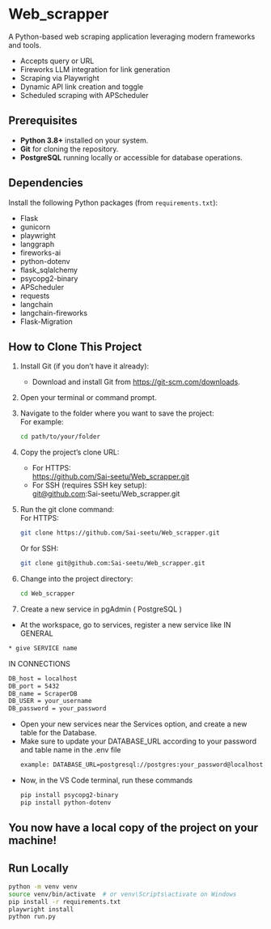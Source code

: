 
# Web_scrapper
A Python-based web scraping application leveraging modern frameworks and tools.
- Accepts query or URL
- Fireworks LLM integration for link generation
- Scraping via Playwright
- Dynamic API link creation and toggle
- Scheduled scraping with APScheduler

## Prerequisites

- **Python 3.8+** installed on your system.
- **Git** for cloning the repository.
- **PostgreSQL** running locally or accessible for database operations.

## Dependencies

Install the following Python packages (from `requirements.txt`):

- Flask
- gunicorn
- playwright
- langgraph
- fireworks-ai
- python-dotenv
- flask_sqlalchemy
- psycopg2-binary
- APScheduler
- requests
- langchain
- langchain-fireworks
- Flask-Migration
  
## How to Clone This Project

1. Install Git (if you don’t have it already):  
   - Download and install Git from https://git-scm.com/downloads.

2. Open your terminal or command prompt.

3. Navigate to the folder where you want to save the project:  
   For example:
   ```bash
   cd path/to/your/folder
   ```

4. Copy the project’s clone URL:  
   - For HTTPS:  
     https://github.com/Sai-seetu/Web_scrapper.git  
   - For SSH (requires SSH key setup):  
     git@github.com:Sai-seetu/Web_scrapper.git

5. Run the git clone command:  
   For HTTPS:
   ```bash
   git clone https://github.com/Sai-seetu/Web_scrapper.git
   ```
   Or for SSH:
   ```bash
   git clone git@github.com:Sai-seetu/Web_scrapper.git
   ```

6. Change into the project directory:
   ```bash
   cd Web_scrapper
   ```

7. Create a new service in pgAdmin ( PostgreSQL )
  * At the workspace, go to services,  register a new service like
  IN GENERAL
  ```bash
  * give SERVICE name
  ```
  IN CONNECTIONS
  ```bash
  DB_host = localhost
  DB_port = 5432
  DB_name = ScraperDB
  DB_USER = your_username
  DB_password = your_password
  ```
* Open your new services near the Services option, and create a new table for the Database.
* Make sure to update your DATABASE_URL according to your password and table name in the .env file
  ```bash
  example: DATABASE_URL=postgresql://postgres:your_password@localhost:5432/your_tablename
   ```
* Now, in the VS Code terminal, run these commands
  ```bash
  pip install psycopg2-binary
  pip install python-dotenv
  ```

## You now have a local copy of the project on your machine!

## Run Locally
```bash
python -m venv venv
source venv/bin/activate  # or venv\Scripts\activate on Windows
pip install -r requirements.txt
playwright install
python run.py
```


